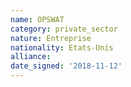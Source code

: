 ```yaml
---
name: OPSWAT
category: private_sector
nature: Entreprise
nationality: Etats-Unis
alliance: 
date_signed: '2018-11-12'
---
```

    